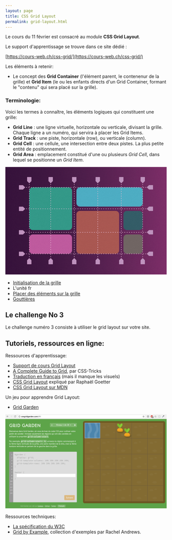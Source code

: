 ```yaml
---
layout: page
title: CSS Grid Layout
permalink: grid-layout.html
---
```


Le cours du 11 février est consacré au module **CSS Grid Layout**. 

Le support d'apprentissage se trouve dans ce site dédié : 

[https://cours-web.ch/css-grid/](https://cours-web.ch/css-grid/)

Les éléments à retenir:

- Le concept des **Grid Container** (l'élément parent, le contenenur de la grille) et **Grid Item** (le ou les enfants directs d'un Grid Container, formant le "contenu" qui sera placé sur la grille).


### Terminologie:

Voici les termes à connaître, les éléments logiques qui constituent une grille:

- **Grid Line** : une ligne virtuelle, horizontale ou verticale, divisant la grille. Chaque ligne a un numéro, qui servira à placer les Grid Items.
- **Grid Track** : une piste, horizontale (row), ou verticale (column).
- **Grid Cell** : une cellule, une intersection entre deux pistes. La plus petite entité de positionnement.
- **Grid Area** : emplacement constitué d'une ou plusieurs *Grid Cell*, dans lequel se positionne un *Grid Item*.

![](img/cssgrid-concept.png)

- [Initialisation de la grille](https://cours-web.ch/css-grid/initialisation.html)
- L'unité fr
- [Placer des éléments sur la grille](https://cours-web.ch/css-grid/grid-items.html)
- [Gouttières](https://cours-web.ch/css-grid/gouttieres.html)


## Le challenge No 3

Le challenge numéro 3 consiste à utiliser le grid layout sur votre site.


## Tutoriels, ressources en ligne:

Ressources d'apprentissage:

- [Support de cours Grid Layout](https://cours-web.ch/css-grid/)
- [A Complete Guide to Grid](https://css-tricks.com/snippets/css/complete-guide-grid/), par CSS-Tricks
- [Traduction en français](https://la-cascade.io/css-grid-layout-guide-complet/) (mais il manque les visuels)
- [CSS Grid Layout](https://www.alsacreations.com/article/lire/1388-CSS3-Grid-Layout.html) expliqué par Raphaël Goetter
- [CSS Grid Layout sur MDN](https://developer.mozilla.org/fr/docs/Web/CSS/CSS_Grid_Layout/Basic_Concepts_of_Grid_Layout)

Un jeu pour apprendre Grid Layout:

- [Grid Garden](https://cssgridgarden.com/#fr)

![](img/CSS-grid-garden.png)

Ressources techniques:

- [La spécification du W3C](https://www.w3.org/TR/css-grid-1/)
- [Grid by Example](https://gridbyexample.com/examples/), collection d'exemples par Rachel Andrews.
